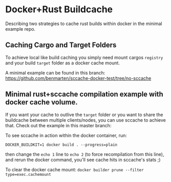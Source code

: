 # Docker+Rust Buildcache

Describing two strategies to cache rust builds within docker in the minimal example repo.

## Caching Cargo and Target Folders
To achieve local like build caching you simply need mount cargos `registry` and your build `target` folder as a docker cache mount.

A minimal example can be found in this branch: https://github.com/benmarten/sccache-docker-test/tree/no-sccache

## Minimal rust+sccache compilation example with docker cache volume.
If you want your cache to outlive the `target` folder or you want to share the buildcache between multiple clients/nodes, you can use sccache to achieve that. Check out the example in this master branch:

To see sccache in action within the docker container, run:

`DOCKER_BUILDKIT=1 docker build . --progress=plain`

then change the `echo 1` line to `echo 2` (to force recompilation from this line), and rerun the docker command, you'll see cache hits in sccache's stats ;)

To clear the docker cache mount:
`docker builder prune --filter type=exec.cachemount`
